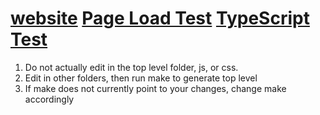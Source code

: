 [website](eecs493casino.github.io)
[Page Load Test](eecs493casino.github.io/pageLoadTest/)
[TypeScript Test](eecs493casino.github.io/typescript-test)
==================

1. Do not actually edit in the top level folder, js, or css.
2. Edit in other folders, then run make to generate top level
3. If make does not currently point to your changes, change make accordingly
